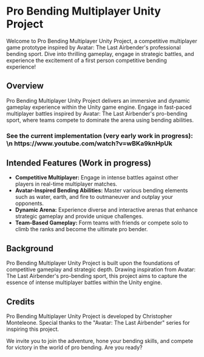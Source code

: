 <!DOCTYPE html>
<html lang="en">
<head>
<meta charset="UTF-8">
<meta name="viewport" content="width=device-width, initial-scale=1.0">
<h1>Pro Bending Multiplayer Unity Project</h1>
</head>
<body>
<p>Welcome to Pro Bending Multiplayer Unity Project, a competitive multiplayer game prototype inspired by Avatar: The Last Airbender's professional bending sport. Dive into thrilling gameplay, engage in strategic battles, and experience the excitement of a first person competitive bending experience!</p>

<h2>Overview</h2>
<p>Pro Bending Multiplayer Unity Project delivers an immersive and dynamic gameplay experience within the Unity game engine. Engage in fast-paced multiplayer battles inspired by Avatar: The Last Airbender's pro-bending sport, where teams compete to dominate the arena using bending abilities.</p>

<h3>See the current implementation (very early work in progress): \n https://www.youtube.com/watch?v=wBKa9knHpUk</h3>

<h2>Intended Features (Work in progress)</h2>
<ul>
  <li><strong>Competitive Multiplayer:</strong> Engage in intense battles against other players in real-time multiplayer matches.</li>
  <li><strong>Avatar-Inspired Bending Abilities:</strong> Master various bending elements such as water, earth, and fire to outmaneuver and outplay your opponents.</li>
  <li><strong>Dynamic Arena:</strong> Experience diverse and interactive arenas that enhance strategic gameplay and provide unique challenges.</li>
  <li><strong>Team-Based Gameplay:</strong> Form teams with friends or compete solo to climb the ranks and become the ultimate pro bender.</li>
</ul>

<h2>Background</h2>
<p>Pro Bending Multiplayer Unity Project is built upon the foundations of competitive gameplay and strategic depth. Drawing inspiration from Avatar: The Last Airbender's pro-bending sport, this project aims to capture the essence of intense multiplayer battles within the Unity engine.</p>

<h2>Credits</h2>
<p>Pro Bending Multiplayer Unity Project is developed by Christopher Monteleone. Special thanks to the "Avatar: The Last Airbender" series for inspiring this project.</p>

<p>We invite you to join the adventure, hone your bending skills, and compete for victory in the world of pro bending. Are you ready?</p>
</body>
</html>
